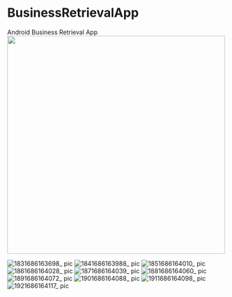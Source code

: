 # BusinessRetrievalApp
Android Business Retrieval App
<img src="https://github.com/Caveira-coder/BusinessRetrievalApp/assets/78458078/d6f02798-0dc2-48c9-a8b7-7829b2d0b1bd" width="500">

![1831686163698_ pic](https://github.com/Caveira-coder/BusinessRetrievalApp/assets/78458078/d6f02798-0dc2-48c9-a8b7-7829b2d0b1bd)
![1841686163988_ pic](https://github.com/Caveira-coder/BusinessRetrievalApp/assets/78458078/61301d75-ce75-4e5c-b1d1-ddbf9d730771)
![1851686164010_ pic](https://github.com/Caveira-coder/BusinessRetrievalApp/assets/78458078/c7905cf3-ff4f-4703-a9c8-360c37b33ca2)
![1861686164028_ pic](https://github.com/Caveira-coder/BusinessRetrievalApp/assets/78458078/7c1f65de-b631-466a-b9e5-e80da737dfae)
![1871686164039_ pic](https://github.com/Caveira-coder/BusinessRetrievalApp/assets/78458078/437aa38d-3b88-4817-9841-ad6e4b4b8472)
![1881686164060_ pic](https://github.com/Caveira-coder/BusinessRetrievalApp/assets/78458078/800da086-1ec7-49f6-87fb-fcef3a091e98)
![1891686164072_ pic](https://github.com/Caveira-coder/BusinessRetrievalApp/assets/78458078/857d6448-3f17-4f86-aced-c6b805d4eacb)
![1901686164088_ pic](https://github.com/Caveira-coder/BusinessRetrievalApp/assets/78458078/fb29740c-8f9b-44a2-8f13-74ca74f75713)
![1911686164098_ pic](https://github.com/Caveira-coder/BusinessRetrievalApp/assets/78458078/1765cc15-9935-4d27-ae7e-b28663561e2c)
![1921686164117_ pic](https://github.com/Caveira-coder/BusinessRetrievalApp/assets/78458078/f68054d6-4471-4a0c-9d39-a262bcc736a8)
